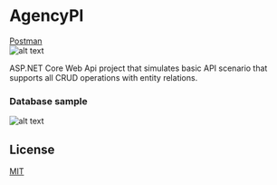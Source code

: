 # AgencyPI

[Postman](https://www.postman.com/gold-robot-418935/workspace/agencypi)                                                                                                        
![alt text](https://i.ibb.co/M16qrw1/postman.png)  

ASP.NET Core Web Api project that simulates basic API scenario that supports all CRUD operations with entity relations.



### Database sample
![alt text](https://i.ibb.co/3hdkTzS/sample.png)


## License
[MIT](https://choosealicense.com/licenses/mit/)
